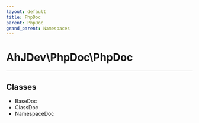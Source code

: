 ```yaml
---
layout: default
title: PhpDoc
parent: PhpDoc
grand_parent: Namespaces
---
```

<h1>AhJDev\PhpDoc\PhpDoc</h1>
<hr>
<div class="context"><h2>Classes</h2><ul><li>BaseDoc</li><li>ClassDoc</li><li>NamespaceDoc</li></ul></div>
